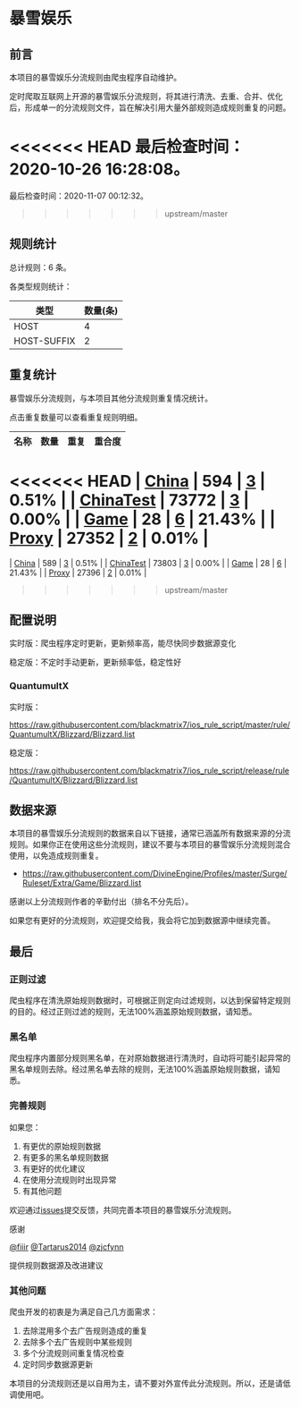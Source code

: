 # 暴雪娱乐

## 前言

本项目的暴雪娱乐分流规则由爬虫程序自动维护。

定时爬取互联网上开源的暴雪娱乐分流规则，将其进行清洗、去重、合并、优化后，形成单一的分流规则文件，旨在解决引用大量外部规则造成规则重复的问题。



<<<<<<< HEAD
最后检查时间：2020-10-26 16:28:08。
=======
最后检查时间：2020-11-07 00:12:32。
>>>>>>> upstream/master

## 规则统计

总计规则：6 条。

各类型规则统计：

| 类型 | 数量(条) |
| ---- | ---- |
| HOST | 4 |
| HOST-SUFFIX | 2 |
## 重复统计

暴雪娱乐分流规则，与本项目其他分流规则重复情况统计。

点击重复数量可以查看重复规则明细。

| 名称 | 数量 | 重复 | 重合度 |
| ---- | ---- | ---- | ------ |
<<<<<<< HEAD
|  [China](https://github.com/blackmatrix7/ios_rule_script/tree/master/rule/QuantumultX/China)    | 594   | [3](https://github.com/blackmatrix7/ios_rule_script/tree/master/rule/QuantumultX/Blizzard/Repeat/China.list)   |   0.51%  |
|  [ChinaTest](https://github.com/blackmatrix7/ios_rule_script/tree/master/rule/QuantumultX/ChinaTest)    | 73772   | [3](https://github.com/blackmatrix7/ios_rule_script/tree/master/rule/QuantumultX/Blizzard/Repeat/ChinaTest.list)   |   0.00%  |
|  [Game](https://github.com/blackmatrix7/ios_rule_script/tree/master/rule/QuantumultX/Game)    | 28   | [6](https://github.com/blackmatrix7/ios_rule_script/tree/master/rule/QuantumultX/Blizzard/Repeat/Game.list)   |   21.43%  |
|  [Proxy](https://github.com/blackmatrix7/ios_rule_script/tree/master/rule/QuantumultX/Proxy)    | 27352   | [2](https://github.com/blackmatrix7/ios_rule_script/tree/master/rule/QuantumultX/Blizzard/Repeat/Proxy.list)   |   0.01%  |
=======
|  [China](https://github.com/blackmatrix7/ios_rule_script/tree/master/rule/QuantumultX/China)    | 589   | [3](https://github.com/blackmatrix7/ios_rule_script/tree/master/rule/QuantumultX/Blizzard/Repeat/China.list)   |   0.51%  |
|  [ChinaTest](https://github.com/blackmatrix7/ios_rule_script/tree/master/rule/QuantumultX/ChinaTest)    | 73803   | [3](https://github.com/blackmatrix7/ios_rule_script/tree/master/rule/QuantumultX/Blizzard/Repeat/ChinaTest.list)   |   0.00%  |
|  [Game](https://github.com/blackmatrix7/ios_rule_script/tree/master/rule/QuantumultX/Game)    | 28   | [6](https://github.com/blackmatrix7/ios_rule_script/tree/master/rule/QuantumultX/Blizzard/Repeat/Game.list)   |   21.43%  |
|  [Proxy](https://github.com/blackmatrix7/ios_rule_script/tree/master/rule/QuantumultX/Proxy)    | 27396   | [2](https://github.com/blackmatrix7/ios_rule_script/tree/master/rule/QuantumultX/Blizzard/Repeat/Proxy.list)   |   0.01%  |
>>>>>>> upstream/master
## 配置说明

实时版：爬虫程序定时更新，更新频率高，能尽快同步数据源变化

稳定版：不定时手动更新，更新频率低，稳定性好

### QuantumultX 
实时版：

https://raw.githubusercontent.com/blackmatrix7/ios_rule_script/master/rule/QuantumultX/Blizzard/Blizzard.list

稳定版：

https://raw.githubusercontent.com/blackmatrix7/ios_rule_script/release/rule/QuantumultX/Blizzard/Blizzard.list

## 数据来源

本项目的暴雪娱乐分流规则的数据来自以下链接，通常已涵盖所有数据来源的分流规则。如果你正在使用这些分流规则，建议不要与本项目的暴雪娱乐分流规则混合使用，以免造成规则重复。

- https://raw.githubusercontent.com/DivineEngine/Profiles/master/Surge/Ruleset/Extra/Game/Blizzard.list


感谢以上分流规则作者的辛勤付出（排名不分先后）。

如果您有更好的分流规则，欢迎提交给我，我会将它加到数据源中继续完善。

## 最后

### 正则过滤

爬虫程序在清洗原始规则数据时，可根据正则定向过滤规则，以达到保留特定规则的目的。经过正则过滤的规则，无法100%涵盖原始规则数据，请知悉。

### 黑名单

爬虫程序内置部分规则黑名单，在对原始数据进行清洗时，自动将可能引起异常的黑名单规则去除。经过黑名单去除的规则，无法100%涵盖原始规则数据，请知悉。

### 完善规则

如果您：

1. 有更优的原始规则数据
2. 有更多的黑名单规则数据
3. 有更好的优化建议
4. 在使用分流规则时出现异常
5. 有其他问题

欢迎通过[issues](https://github.com/blackmatrix7/ios_rule_script/issues/new)提交反馈，共同完善本项目的暴雪娱乐分流规则。

感谢

[@fiiir](https://github.com/fiiir) [@Tartarus2014](https://github.com/Tartarus2014) [@zjcfynn](https://github.com/zjcfynn) 

提供规则数据源及改进建议

### 其他问题

爬虫开发的初衷是为满足自己几方面需求：

1. 去除混用多个去广告规则造成的重复
2. 去除多个去广告规则中某些规则
3. 多个分流规则间重复情况检查
4. 定时同步数据源更新

本项目的分流规则还是以自用为主，请不要对外宣传此分流规则。所以，还是请低调使用吧。